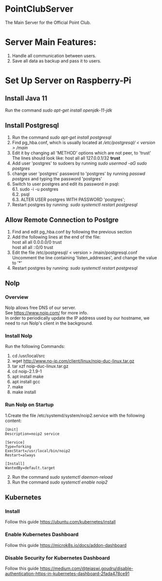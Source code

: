 # PointClubServer
The Main Server for the Official Point Club.

# Server Main Features:
 1. Handle all communication between users.
 2. Save all data as backup and pass it to users.

# Set Up Server on Raspberry-Pi
## Install Java 11
 Run the command <i>sudo apt-get install openjdk-11-jdk</i>

## Install Postgresql
 1. Run the command <i>sudo apt-get install postgresql</i>
 2. Find pg_hba.conf, which is usually located at <i>/etc/postgresql/ < version > /main</i>
 3. Edit it by changing all 'METHOD' options which are not peer, to 'trust'  
    The lines should look like: host all all 127.0.0.1/32 <b>trust</b>
 4. Add user 'postgres' to sudoers by running <i>sudo usermod -aG sudo postgres</i>
 5. change user 'postgres' password to 'postgres' by running <i>passwd postgres</i>
    and typing the password 'postgres'
 6. Switch to user postgres and edit its password in psql:  
   6.1. sudo -i -u postgres  
   6.2. psql  
   6.3. ALTER USER postgres WITH PASSWORD 'postgres';  
 7. Restart postgres by running: <i>sudo systemctl restart postgresql</i>
 
 ## Allow Remote Connection to Postgre
  1. Find and edit pg_hba.conf by following the previous section
  2. Add the following lines at the end of the file:  
   host all all 0.0.0.0/0 trust   
   host all all ::0/0 trust
  3. Edit the file /etc/postgresql/ < version > /main/postgresql.conf  
     Uncomment the line containing 'listen_addresses', and change the value to '*'
  4. Restart postgres by running: <i>sudo systemctl restart postgresql</i>

## NoIp
### Overview
NoIp allows free DNS of our server.  
See https://www.noip.com/ for more info.  
In order to periodically update the IP address used by our hostname, we need to run NoIp's client in the background.

### Install NoIp  
Run the following Commands:  
 1. cd /usr/local/src
 2. wget http://www.no-ip.com/client/linux/noip-duc-linux.tar.gz
 3. tar xzf noip-duc-linux.tar.gz
 4. cd noip-2.1.9-1
 5. apt install make
 6. apt install gcc
 7. make
 8. make install
 
### Run NoIp on Startup
 1.Create the file /etc/systemd/system/noip2.service with the following content:  
  ```
  [Unit]
  Description=noip2 service

  [Service]
  Type=forking
  ExecStart=/usr/local/bin/noip2
  Restart=always

  [Install]
  WantedBy=default.target
  ```
 2. Run the command <i>sudo systemctl daemon-reload</i>
 3. Run the command <i>sudo systemctl enable noip2</i>
 
 ## Kubernetes
 ### Install
 Follow this guide https://ubuntu.com/kubernetes/install
 
 ### Enable Kubernetes Dashboard
 Follow this guide https://microk8s.io/docs/addon-dashboard
 
 ### Disable Security for Kubernetes Dashboard
 Follow this guide https://medium.com/@tejaswi.goudru/disable-authentication-https-in-kubernetes-dashboard-2fada478ce91
 
